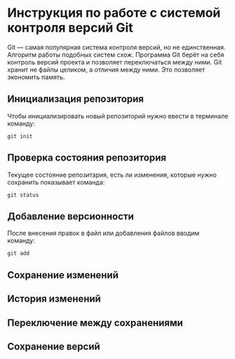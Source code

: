 # Инструкция по работе с системой контроля версий Git

Git — самая популярная система контроля версий, но не единственная. Алгоритм работы подобных систем схож.
Программа Git берёт на себя контроль версий проекта и позволяет переключаться между ними. Git хранит не файлы целиком, а отличия между ними. Это позволяет экономить память.

## Инициализация репозитория

Чтобы инициализировать новый репозиторий нужно ввести в терминале команду:

    git init  

## Проверка состояния репозитория

Текущее состояние репозитария, есть ли изменения, которые нужно сохранить показывает команда:

    git status

## Добавление версионности

После внесения правок в файл или добавления файлов вводим команду:

    git add  

## Сохранение изменений 

## История изменений

## Переключение между сохранениями

## Сохранение версий
